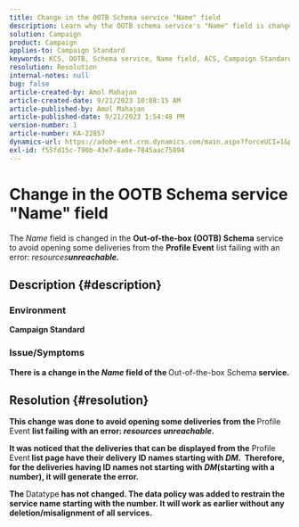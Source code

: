 ```yaml
---
title: Change in the OOTB Schema service "Name" field
description: Learn why the OOTB schema service's "Name" field is changed in Adobe Campaign Standard. The change will not affect the working.
solution: Campaign
product: Campaign
applies-to: Campaign Standard
keywords: KCS, OOTB, Schema service, Name field, ACS, Campaign Standard
resolution: Resolution
internal-notes: null
bug: false
article-created-by: Amol Mahajan
article-created-date: 9/21/2023 10:08:15 AM
article-published-by: Amol Mahajan
article-published-date: 9/21/2023 1:54:48 PM
version-number: 1
article-number: KA-22857
dynamics-url: https://adobe-ent.crm.dynamics.com/main.aspx?forceUCI=1&pagetype=entityrecord&etn=knowledgearticle&id=3bfbadc4-6658-ee11-be6f-6045bd006295
exl-id: f55fd15c-790b-43e7-8a0e-7845aac75894
---
```

# Change in the OOTB Schema service "Name" field


The *Name* field is changed in the <b>Out-of-the-box (OOTB) Schema</b> service to avoid opening some deliveries from the <b>Profile Event</b> list failing with an error: *resources<b>unreachable.*





## Description {#description}


### </b>Environment<b>

Campaign Standard



### </b>Issue/Symptoms<b>

There is a change in the *Name* field of the </b>Out-of-the-box Schema<b> service.


## Resolution {#resolution}


This change was done to avoid opening some deliveries from the </b>Profile Event <b>list failing with an error: *resources unreachable*.

It was noticed that the deliveries that can be displayed from the</b> Profile Event<b> list page have their delivery ID names starting with *DM*. 
 Therefore, for the deliveries having ID names not starting with *DM*(starting with a number), it will generate the error.

The </b>Datatype<b> has not changed. The data policy was added to restrain the service name starting with the number. It will work as earlier without any deletion/misalignment of all services.
